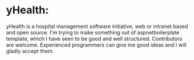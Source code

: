 # yHealth: 
yHealth is a hospital management software initiative, web or intranet based and open source. I'm trying to make something out of aspnetboilerplate template, which I have seen to be good and well  structured. Contributors are welcome. Experienced programmers can give me good ideas and I will gladly accept them. 
